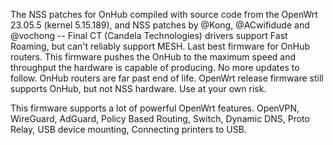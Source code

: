 The NSS patches for OnHub compiled with source code from the OpenWrt 23.05.5 (kernel 5.15.189), and NSS patches by @Kong, @ACwifidude and @vochong --
Final CT (Candela Technologies) drivers support Fast Roaming, but can't reliably support MESH.  Last best firmware for OnHub routers.
This firmware pushes the OnHub to the maximum speed and throughput the hardware is capable of producing.  No more updates to follow.
OnHub routers are far past end of life.  OpenWrt release firmware still supports OnHub, but not NSS hardware.  Use at your own risk.

This firmware supports a lot of powerful OpenWrt features.  OpenVPN, WireGuard, AdGuard, Policy Based Routing, Switch, Dynamic DNS, Proto Relay, USB device mounting, Connecting printers to USB.
